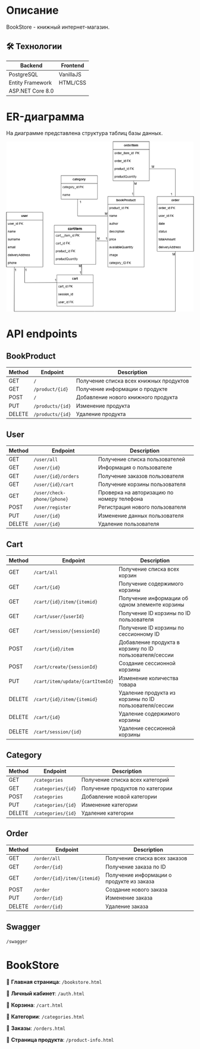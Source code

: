 # Описание 
BookStore - книжный интернет-магазин.

## 🛠 Технологии
| Backend | Frontend |
|--------|----------|
| PostgreSQL | VanillaJS  | 
| Entity Framework | HTML/CSS |
| ASP.NET Core 8.0 |  |

# ER-диаграмма
На диаграмме представлена структура таблиц базы данных.

![ER-диаграмма](ER.png)

# API endpoints
## BookProduct 

| Method | Endpoint | Description |
|--------|----------|-------------|
| GET | `/` | Получение списка всех книжных продуктов |
| GET | `/product/{id}` | Получение информации о продукте |
| POST | `/` | Добавление нового книжного продукта |
| PUT | `/products/{id}` | Изменение продукта |
| DELETE | `/products/{id}` | Удаление продукта |

## User 

| Method | Endpoint | Description |
|--------|----------|-------------|
| GET | `/user/all` | Получение списка пользователей |
| GET | `/user/{id}` | Информация о пользователе |
| GET | `/user/{id}/orders` | Получение заказов пользователя |
| GET | `/user/{id}/cart` | Получение корзины пользователя |
| GET | `/user/check-phone/{phone}` | Проверка на авторизацию по номеру телефона |
| POST | `/user/register` | Регистрация нового пользователя |
| PUT | `/user/{id}` | Изменение данных пользователя |
| DELETE | `/user/{id}` | Удаление пользователя |

## Cart 

| Method | Endpoint | Description |
|--------|----------|-------------|
| GET | `/cart/all` | Получение списка всех корзин |
| GET | `/cart/{id}` | Получение содержимого корзины |
| GET | `/cart/{id}/item/{itemid}` | Получение информации об одном элементе корзины |
| GET | `/cart/user/{userId}` | Получение ID корзины по ID пользователя |
| GET | `/cart/session/{sessionId}` | Получение ID корзины по сессионному ID |
| POST | `/cart/{id}/item` | Добавление продукта в корзину по ID пользователя/сессии |
| POST | `/cart/create/{sessionId}` | Создание сессионной корзины |
| PUT | `/cart/item/update/{cartItemId}` | Изменение количества товара |
| DELETE | `/cart/{id}/item/{itemid}` | Удаление продукта из корзины по ID пользователя/сессии |
| DELETE | `/cart/{id}` | Удаление содержимого корзины |
| DELETE | `/cart/session/{id}` | Удаление сессионной корзины |

## Category

| Method | Endpoint | Description |
|--------|----------|-------------|
| GET | `/categories` | Получение списка всех категорий |
| GET | `/categories/{id}` | Получение продуктов по категории |
| POST | `/categories` | Добавление новой категории |
| PUT | `/categories/{id}` | Изменение категории |
| DELETE | `/categories/{id}` | Удаление категории |

## Order 

| Method | Endpoint | Description |
|--------|----------|-------------|
| GET | `/order/all` | Получение списка всех заказов |
| GET | `/order/{id}` | Получение заказа по ID |
| GET | `/order/{id}/item/{itemid}` | Получение информации о продукте из заказа |
| POST | `/order` | Создание нового заказа |
| PUT | `/order/{id}` | Изменение заказа |
| DELETE | `/order/{id}` | Удаление заказа |

## Swagger
  `/swagger`

# BookStore
📌 **Главная страница**: `/bookstore.html`

📌 **Личный кабинет**: `/auth.html`

📌 **Корзина**: `/cart.html`
  
📌 **Категории**: `/categories.html`

📌 **Заказы**: `/orders.html`

📌 **Страница продукта**: `/product-info.html`